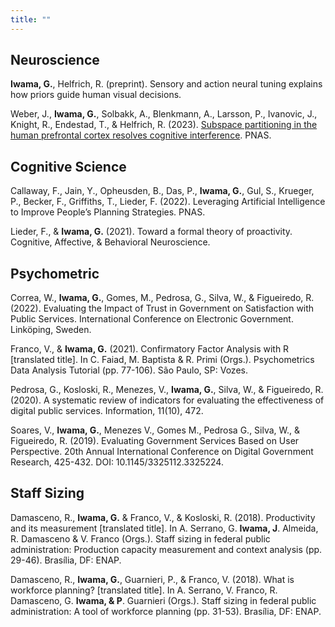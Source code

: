 ```yaml
---
title: ""
---
```



## Neuroscience

**Iwama, G.**, Helfrich, R. (preprint). Sensory and action neural tuning explains how priors guide human visual decisions. 

Weber, J., **Iwama, G.**, Solbakk, A., Blenkmann, A., Larsson, P., Ivanovic, J., Knight, R., Endestad, T., & Helfrich, R. (2023). [Subspace partitioning in the human prefrontal cortex resolves cognitive interference](https://www.pnas.org/doi/10.1073/pnas.2220523120). PNAS.

## Cognitive Science

Callaway, F., Jain, Y., Opheusden, B., Das, P., **Iwama, G.**, Gul, S., Krueger, P., Becker, F., Griffiths, T., Lieder, F. (2022). Leveraging Artificial Intelligence to Improve People’s Planning Strategies. PNAS. 

Lieder, F., & **Iwama, G.** (2021). Toward a formal theory of proactivity. Cognitive, Affective, & Behavioral Neuroscience. 


## Psychometric 

Correa, W., **Iwama, G.**, Gomes, M., Pedrosa, G., Silva, W., & Figueiredo, R. (2022). Evaluating the Impact of Trust in Government on Satisfaction with Public Services. International Conference on Electronic Government.  Linköping, Sweden.

Franco, V., & **Iwama, G.** (2021). Confirmatory Factor Analysis with R [translated title]. In C. Faiad, M. Baptista & R. Primi (Orgs.). Psychometrics Data Analysis Tutorial (pp. 77-106). São Paulo, SP: Vozes.

Pedrosa, G., Kosloski, R., Menezes, V., **Iwama, G.**, Silva, W., & Figueiredo, R. (2020). A systematic review of indicators for evaluating the effectiveness of digital public services. Information, 11(10), 472.

Soares, V., **Iwama, G.**, Menezes V., Gomes M., Pedrosa G., Silva, W., & Figueiredo, R. (2019). Evaluating Government Services Based on User Perspective. 20th Annual International Conference on Digital Government Research, 425-432. DOI: 10.1145/3325112.3325224.

## Staff Sizing

Damasceno, R., **Iwama, G.** & Franco, V., & Kosloski, R. (2018). Productivity and its measurement [translated title]. In A. Serrano, G. **Iwama, J**. Almeida, R. Damasceno & V. Franco (Orgs.). Staff sizing in federal public administration: Production capacity measurement and context analysis (pp. 29-46). Brasília, DF: ENAP. 

Damasceno, R., **Iwama, G.**, Guarnieri, P., & Franco, V. (2018). What is workforce planning? [translated title]. In A. Serrano, V. Franco, R. Damasceno, G. **Iwama, & P**. Guarnieri (Orgs.). Staff sizing in federal public administration: A tool of workforce planning (pp. 31-53). Brasília, DF: ENAP.